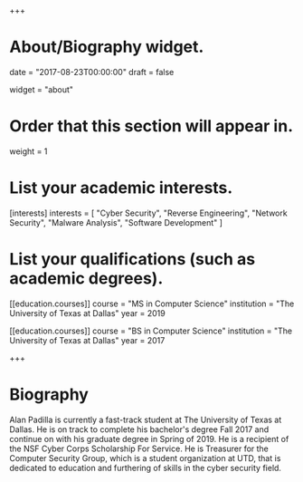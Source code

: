 +++
# About/Biography widget.

date = "2017-08-23T00:00:00"
draft = false

widget = "about"

# Order that this section will appear in.
weight = 1

# List your academic interests.
[interests]
  interests = [
    "Cyber Security",
    "Reverse Engineering",
    "Network Security",
    "Malware Analysis",
    "Software Development"
  ]

# List your qualifications (such as academic degrees).

[[education.courses]]
  course = "MS in Computer Science"
  institution = "The University of Texas at Dallas"
  year = 2019

[[education.courses]]
  course = "BS in Computer Science"
  institution = "The University of Texas at Dallas"
  year = 2017
 
+++

# Biography

Alan Padilla is currently a fast-track student at The University of Texas at Dallas. He is on track to complete his bachelor's degree Fall 2017 and continue on with his graduate degree in Spring of 2019. He is a recipient of the NSF Cyber Corps Scholarship For Service. He is Treasurer for the Computer Security Group, which is a student organization at UTD, that is dedicated to education and furthering of skills in the cyber security field.
